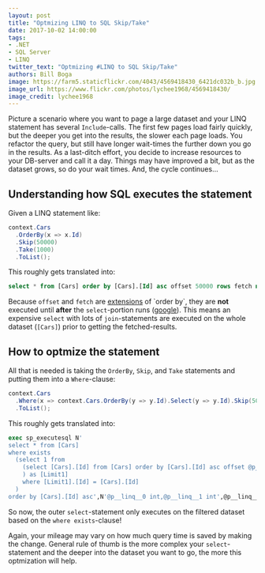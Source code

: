 ```yaml
---
layout: post
title: "Optmizing LINQ to SQL Skip/Take"
date: 2017-10-02 14:00:00
tags:
- .NET
- SQL Server
- LINQ
twitter_text: "Optmizing #LINQ to SQL Skip/Take"
authors: Bill Boga
image: https://farm5.staticflickr.com/4043/4569418430_6421dc032b_b.jpg
image_url: https://www.flickr.com/photos/lychee1968/4569418430/
image_credit: lychee1968
---
```


Picture a scenario where you want to page a large dataset and your LINQ statement has several `Include`-calls. The first few pages load fairly quickly, but the deeper you get into the results, the slower each page loads. You refactor the query, but still have longer wait-times the further down you go in the results. As a last-ditch effort, you decide to increase resources to your DB-server and call it a day. Things may have improved a bit, but as the dataset grows, so do your wait times. And, the cycle continues...

## Understanding how SQL executes the statement

Given a LINQ statement like:

```csharp
context.Cars
  .OrderBy(x => x.Id)
  .Skip(50000)
  .Take(1000)
  .ToList();
```

This roughly gets translated into:

```sql
select * from [Cars] order by [Cars].[Id] asc offset 50000 rows fetch next 1000 rows only;
```

Because `offset` and `fetch` are [extensions](https://technet.microsoft.com/en-us/library/gg699618(v=sql.110).aspx) of `order by`, they are **not** executed until **after** the `select`-portion runs ([google](https://www.google.com/search?q=mssql+execution+order)). This means an expensive `select` with lots of `join`-statements are executed on the whole dataset (`[Cars]`) prior to getting the fetched-results.

## How to optmize the statement

All that is needed is taking the `OrderBy`, `Skip`, and `Take` statements and putting them into a `Where`-clause:

```csharp
context.Cars
  .Where(x => context.Cars.OrderBy(y => y.Id).Select(y => y.Id).Skip(50000).Take(1000).Contains(x.Id))
  .ToList();
```

This roughly gets translated into:

```sql
exec sp_executesql N'
select * from [Cars]
where exists
  (select 1 from
    (select [Cars].[Id] from [Cars] order by [Cars].[Id] asc offset @p__linq__0 rows fetch next @p__linq__1 rows only
    ) as [Limit1]
    where [Limit1].[Id] = [Cars].[Id]
  )
order by [Cars].[Id] asc',N'@p__linq__0 int,@p__linq__1 int',@p__linq__0=50000,@p__linq__1=1000
```

So now, the outer `select`-statement only executes on the filtered dataset based on the `where exists`-clause!

Again, your mileage may vary on how much query time is saved by making the change. General rule of thumb is the more complex your `select`-statement and the deeper into the dataset you want to go, the more this optmization will help.
